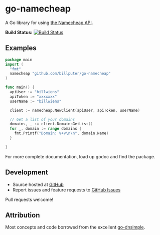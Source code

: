 # go-namecheap

A Go library for using [the Namecheap API](https://www.namecheap.com/support/api/intro.aspx).

**Build Status:** [![Build Status](https://travis-ci.org/JamieH/go-namecheap.png?branch=master)](https://travis-ci.org/JamieH/go-namecheap)

## Examples

```go
package main
import (
  "fmt"
  namecheap "github.com/billputer/go-namecheap"
)

func main() {
  apiUser := "billwiens"
  apiToken := "xxxxxxx"
  userName := "billwiens"

  client := namecheap.NewClient(apiUser, apiToken, userName)

  // Get a list of your domains
  domains, _ := client.DomainsGetList()
  for _, domain := range domains {
    fmt.Printf("Domain: %+v\n\n", domain.Name)
  }

}
```

For more complete documentation, load up godoc and find the package.

## Development

- Source hosted at [GitHub](https://github.com/JamieH/go-namecheap)
- Report issues and feature requests to [GitHub Issues](https://github.com/JamieH/go-namecheap/issues)

Pull requests welcome!

## Attribution

Most concepts and code borrowed from the excellent [go-dnsimple](http://github.com/rubyist/go-dnsimple).

